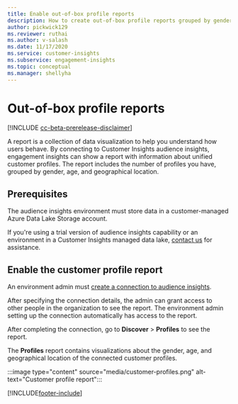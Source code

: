 ```yaml
---
title: Enable out-of-box profile reports
description: How to create out-of-box profile reports grouped by gender, age, and county or region of origin.
author: pickwick129
ms.reviewer: ruthai
ms.author: v-salash
ms.date: 11/17/2020
ms.service: customer-insights
ms.subservice: engagement-insights 
ms.topic: conceptual
ms.manager: shellyha
---
```


# Out-of-box profile reports

[!INCLUDE [cc-beta-prerelease-disclaimer](includes/cc-beta-prerelease-disclaimer.md)]

A report is a collection of data visualization to help you understand how users behave. By connecting to Customer Insights audience insights, engagement insights can show a report with information about unified customer profiles. The report includes the number of profiles you have, grouped by gender, age, and geographical location.

## Prerequisites

The audience insights environment must store data in a customer-managed Azure Data Lake Storage account.

If you're using a trial version of audience insights capability or an environment in a Customer Insights managed data lake, [contact us](https://go.microsoft.com/fwlink/?linkid=2145734) for assistance.  


## Enable the customer profile report

An environment admin must [create a connection to audience insights](configure-connections.md).  

After specifying the connection details, the admin can grant access to other people in the organization to see the report. The environment admin setting up the connection automatically has access to the report. 

After completing the connection, go to **Discover** > **Profiles** to see the report.

The **Profiles** report contains visualizations about the gender, age, and geographical location of the connected customer profiles.

:::image type="content" source="media/customer-profiles.png" alt-text="Customer profile report":::

[!INCLUDE[footer-include](../includes/footer-banner.md)]